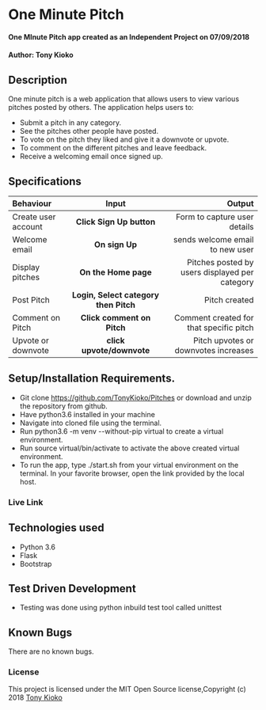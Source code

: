 # One Minute Pitch
#### One MInute Pitch app created as an Independent Project on 07/09/2018
#### Author: **Tony Kioko**
## Description
One minute pitch is a web application that allows users to view various pitches posted by others.
The application helps users to:
* Submit a pitch in any category.
* See the pitches other people have posted.
* To vote on the pitch they liked and give it a downvote or upvote.
* To comment on the different pitches and leave feedback.
* Receive a welcoming email once signed up.

## Specifications
| Behaviour | Input | Output |
| :---------------- | :---------------: | ------------------: |
| Create user account | **Click Sign Up button** | Form to capture user details|
| Welcome email | **On sign Up** | sends welcome email to new user|
| Display pitches | **On the Home page** | Pitches posted by users displayed per category |
| Post Pitch | **Login, Select category then Pitch** | Pitch created |
| Comment on Pitch | **Click comment on Pitch**  | Comment created for that specific pitch |
| Upvote or downvote | **click upvote/downvote**  | Pitch upvotes or downvotes increases  |


## Setup/Installation Requirements.
* Git clone https://github.com/TonyKioko/Pitches or download and unzip the repository from github.
* Have python3.6 installed in your machine
* Navigate into cloned file using the terminal.
* Run python3.6 -m venv --without-pip virtual to create a virtual environment.
* Run source virtual/bin/activate to activate the above created virtual environment.
* To run the app, type ./start.sh from your virtual environment on the terminal. In your favorite browser, open the link provided by the local host.

### Live Link ###

## Technologies used ##

* Python 3.6
* Flask
* Bootstrap

## Test Driven Development
* Testing was done using python inbuild test tool called unittest


## Known Bugs 
There are no known bugs.

<!-- ## Future additional features to be considered

* Store user credentials in a database.
* Use encryption algorithims to hash saved passwords. -->
 
### License
This project is licensed under the MIT Open Source license,Copyright (c) 2018 [Tony Kioko](https://github.com/tonykioko/)